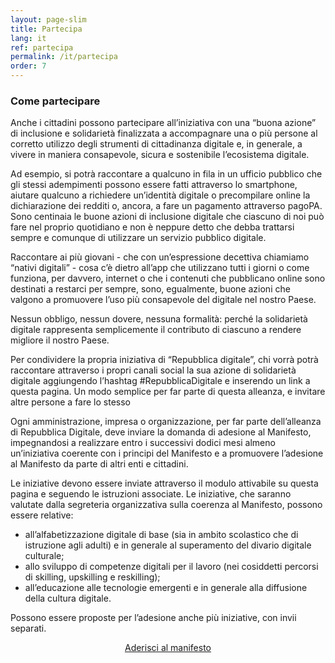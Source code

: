```yaml
---
layout: page-slim
title: Partecipa
lang: it
ref: partecipa
permalink: /it/partecipa
order: 7
---
```


### Come partecipare

Anche i cittadini possono partecipare all’iniziativa con una “buona azione” di inclusione e solidarietà finalizzata a accompagnare una o più persone al corretto utilizzo degli strumenti di cittadinanza digitale e, in generale, a vivere in maniera consapevole, sicura e sostenibile l’ecosistema digitale.

Ad esempio, si potrà raccontare a qualcuno in fila in un ufficio pubblico che gli stessi adempimenti possono essere fatti attraverso lo smartphone, aiutare qualcuno a richiedere un’identità digitale o precompilare online la dichiarazione dei redditi o, ancora, a fare un pagamento attraverso pagoPA. Sono centinaia le buone azioni di inclusione digitale che ciascuno di noi può fare nel proprio quotidiano e non è neppure detto che debba trattarsi sempre e comunque di utilizzare un servizio pubblico digitale.

Raccontare ai più giovani - che con un’espressione decettiva chiamiamo “nativi digitali” - cosa c’è dietro all’app che utilizzano tutti i giorni o come funziona, per davvero, internet o che i contenuti che pubblicano online sono destinati a restarci per sempre, sono, egualmente, buone azioni che valgono a promuovere l’uso più consapevole del digitale nel nostro Paese.

Nessun obbligo, nessun dovere, nessuna formalità: perché la solidarietà digitale rappresenta semplicemente il contributo di ciascuno a rendere migliore il nostro Paese.

Per condividere la propria iniziativa di “Repubblica digitale”, chi vorrà potrà raccontare attraverso i propri canali social la sua azione di solidarietà digitale aggiungendo l’hashtag #RepubblicaDigitale e inserendo un link a questa pagina. Un modo semplice per far parte di questa alleanza, e invitare altre persone a fare lo stesso





Ogni amministrazione, impresa o organizzazione, per far parte dell’alleanza di Repubblica Digitale, deve inviare la domanda di adesione al Manifesto, impegnandosi a realizzare entro i successivi dodici mesi almeno un’iniziativa coerente con i principi del Manifesto e a promuovere l’adesione al Manifesto da parte di altri enti e cittadini.

Le iniziative devono essere inviate attraverso il modulo attivabile su questa pagina e seguendo le istruzioni associate. Le iniziative, che saranno valutate dalla segreteria organizzativa sulla coerenza al Manifesto, possono essere relative:

- all’alfabetizzazione digitale di base (sia in ambito scolastico che di istruzione agli adulti) e in generale al superamento del divario digitale culturale;
- allo sviluppo di competenze digitali per il lavoro (nei cosiddetti percorsi di skilling, upskilling e reskilling);
- all’educazione alle tecnologie emergenti e in generale alla diffusione della cultura digitale.

Possono essere proposte per l’adesione anche più iniziative, con invii separati.

<p style="text-align: center">
<a href="{{ site.data.t.aderisci-manifesto }}" class="btn btn-lg btn-primary">Aderisci al manifesto</a>
</p>



